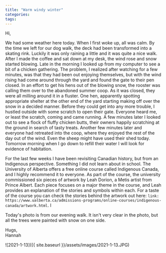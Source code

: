 ```yaml
---
title: "Warm windy winter"
categories:
tags:
---
```


Hi,

We had some weather here today. When I first woke up, all was calm. By the time we left for our dog walk, the deck had been transformed into a skating rink. Luckily it was only raining a little and it was quite a nice walk. After I made the coffee and sat down at my desk, the wind rose and snow started blowing. Late in the morning I looked up from my computer to see a bit of a chicken gathering. The problem, I realized after watching for a few minutes, was that they had been out enjoying themselves, but with the wind rising had come around through the yard and found the gate to their pen closed. In an effort to get his hens out of the blowing snow, the rooster was calling them over to the abandoned summer coop. As it was closed, they were all milling around it in a fluster. One hen, apparently spotting appropriate shelter at the other end of the yard starting making off over the snow in a decided manner. Before they could get into any more trouble, I hustled outside with some scratch to open their gate. Everyone heard me, or least the scratch, coming and came running. A few minutes later I looked out to see a flock of fluffy chicken butts, their owners happily scratching at the ground in search of tasty treats. Another few minutes later and everyone had retreated into the coop, where they enjoyed the rest of the day out of the wind. Even the sheep might have used their shed today. Tomorrow morning when I go down to refill their water I will look for evidence of habitation.

For the last few weeks I have been revisiting Canadian history, but from an Indigenous perspective. Something I did not learn about in school. The University of Alberta offers a free online course called Indigenous Canada, and I highly recommend it to everyone. As part of the course, the university commissioned six pieces of artwork by Leah Dorion, a Metis artist from Prince Albert. Each piece focuses on a major theme in the course, and Leah provides an explanation of the stories and symbols within each. For a taste of the course you can check the stories behind the artwork out here: `link: https://www.ualberta.ca/admissions-programs/online-courses/indigenous-canada/artwork.html`. I

Today's photo is from our evening walk. It isn't very clear in the photo, but all the trees were painted with snow on one side.

Hugs,<br />
Hannah

![2021-1-13]({{ site.baseurl }}/assets/images/2021-1-13.JPG)